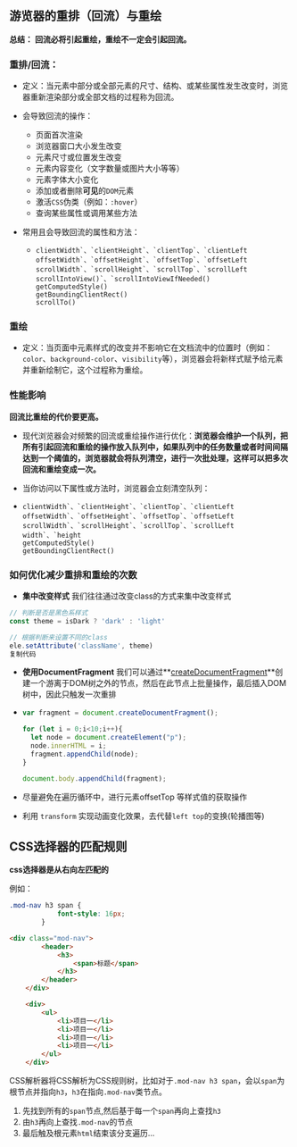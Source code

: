 ## 游览器的重排（回流）与重绘

**总结：** **回流必将引起重绘，重绘不一定会引起回流。**

### 重排/回流：

* 定义：当元素中部分或全部元素的尺寸、结构、或某些属性发生改变时，浏览器重新渲染部分或全部文档的过程称为回流。

* 会导致回流的操作：

  * 页面首次渲染
  * 浏览器窗口大小发生改变
  * 元素尺寸或位置发生改变
  * 元素内容变化（文字数量或图片大小等等）
  * 元素字体大小变化
  * 添加或者删除**可见**的`DOM`元素
  * 激活`CSS`伪类（例如：`:hover`）
  * 查询某些属性或调用某些方法

* 常用且会导致回流的属性和方法：

  * ```
    clientWidth`、`clientHeight`、`clientTop`、`clientLeft
    offsetWidth`、`offsetHeight`、`offsetTop`、`offsetLeft
    scrollWidth`、`scrollHeight`、`scrollTop`、`scrollLeft
    scrollIntoView()`、`scrollIntoViewIfNeeded()
    getComputedStyle()
    getBoundingClientRect()
    scrollTo()
    ```

### 重绘

* 定义：当页面中元素样式的改变并不影响它在文档流中的位置时（例如：`color`、`background-color`、`visibility`等），浏览器会将新样式赋予给元素并重新绘制它，这个过程称为重绘。

### 性能影响

**回流比重绘的代价要更高。**

* 现代浏览器会对频繁的回流或重绘操作进行优化：**浏览器会维护一个队列，把所有引起回流和重绘的操作放入队列中，如果队列中的任务数量或者时间间隔达到一个阈值的，浏览器就会将队列清空，进行一次批处理，这样可以把多次回流和重绘变成一次。**

* 当你访问以下属性或方法时，浏览器会立刻清空队列：

* ```
  clientWidth`、`clientHeight`、`clientTop`、`clientLeft
  offsetWidth`、`offsetHeight`、`offsetTop`、`offsetLeft
  scrollWidth`、`scrollHeight`、`scrollTop`、`scrollLeft
  width`、`height
  getComputedStyle()
  getBoundingClientRect()
  ```

### 如何优化减少重排和重绘的次数

* **集中改变样式**
  我们往往通过改变class的方式来集中改变样式

```js
// 判断是否是黑色系样式
const theme = isDark ? 'dark' : 'light'

// 根据判断来设置不同的class
ele.setAttribute('className', theme)
复制代码
```

* **使用DocumentFragment**
  我们可以通过**[createDocumentFragment](https://developer.mozilla.org/zh-CN/docs/Web/API/DocumentFragment)**创建一个游离于DOM树之外的节点，然后在此节点上批量操作，最后插入DOM树中，因此只触发一次重排

* ```js
  var fragment = document.createDocumentFragment();
  
  for (let i = 0;i<10;i++){
    let node = document.createElement("p");
    node.innerHTML = i;
    fragment.appendChild(node);
  }
  
  document.body.appendChild(fragment);
  ```

* 尽量避免在遍历循环中，进行元素offsetTop 等样式值的获取操作
* 利用 `transform` 实现动画变化效果，去代替`left top`的变换(轮播图等)








## CSS选择器的匹配规则

**css选择器是从右向左匹配的**

例如：

```css
.mod-nav h3 span {
            font-style: 16px;
        }
```

```html
<div class="mod-nav">
        <header>
            <h3>
                <span>标题</span>
            </h3>
        </header>
    </div>

    <div>
        <ul>
            <li>项目一</li>
            <li>项目一</li>
            <li>项目一</li>
            <li>项目一</li>
        </ul>
    </div>
```

CSS解析器将CSS解析为CSS规则树，比如对于`.mod-nav h3 span`，会以`span`为根节点并指向`h3`，`h3`在指向`.mod-nav`类节点。

1. 先找到所有的`span`节点,然后基于每一个`span`再向上查找`h3`
2. 由`h3`再向上查找`.mod-nav`的节点
3. 最后触及根元素`html`结束该分支遍历...

